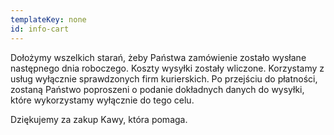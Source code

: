 ```yaml
---
templateKey: none
id: info-cart
---
```

Dołożymy wszelkich starań, żeby Państwa zamówienie zostało wysłane następnego dnia roboczego. Koszty wysyłki zostały wliczone. Korzystamy z usług wyłącznie sprawdzonych firm kurierskich. Po przejściu do płatności, zostaną Państwo poproszeni  o podanie dokładnych danych do wysyłki, które wykorzystamy wyłącznie do tego celu.

Dziękujemy za zakup Kawy, która pomaga.